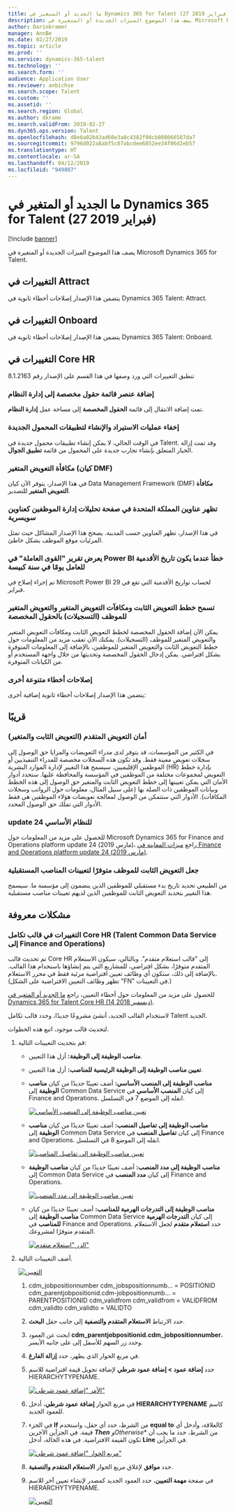 ```yaml
---
title: ما الجديد أو المتغير في Dynamics 365 for Talent (27 فبراير 2019)
description: يصف هذا الموضوع الميزات الجديدة أو المتغيرة في Microsoft Dynamics 365 for Talent.
author: Darinkramer
manager: AnnBe
ms.date: 02/27/2019
ms.topic: article
ms.prod: ''
ms.service: dynamics-365-talent
ms.technology: ''
ms.search.form: ''
audience: Application User
ms.reviewer: anbichse
ms.search.scope: Talent
ms.custom: ''
ms.assetid: ''
ms.search.region: Global
ms.author: dkrame
ms.search.validFrom: 2019-02-27
ms.dyn365.ops.version: Talent
ms.openlocfilehash: d8e6a02b43ad60e3a0c4382f98cb808066587da7
ms.sourcegitcommit: 9796d022a8abf5c07abcdee6852ee34f06d2eb57
ms.translationtype: HT
ms.contentlocale: ar-SA
ms.lasthandoff: 04/12/2019
ms.locfileid: "949887"
---
```

# <a name="whats-new-or-changed-in-dynamics-365-for-talent-february-27-2019"></a>ما الجديد أو المتغير في Dynamics 365 for Talent (27 فبراير 2019)

[!include [banner](includes/banner.md)]

يصف هذا الموضوع الميزات الجديدة أو المتغيرة في Microsoft Dynamics 365 for Talent.

## <a name="changes-in-attract"></a>التغييرات في Attract

يتضمن هذا الإصدار إصلاحات أخطاء ثانوية في Dynamics 365 Talent: Attract.

## <a name="changes-in-onboard"></a>التغييرات في Onboard

يتضمن هذا الإصدار إصلاحات أخطاء ثانوية في Dynamics 365 Talent: Onboard.

## <a name="changes-in-core-hr"></a>التغييرات في Core HR

تنطبق التغييرات التي ورد وصفها في هذا القسم على الإصدار رقم 8.1.2163

### <a name="add-a-custom-fields-menu-item-to-system-administration"></a>إضافة عنصر قائمة حقول مخصصة إلى إدارة النظام

تمت إضافة الانتقال إلى قائمة **الحقول المخصصة** إلى مساحة عمل **إدارة النظام**.

### <a name="hide-the-import-and-create-options-for-new-mobile-applications"></a>إخفاء عمليات الاستيراد والإنشاء لتطبيقات المحمول الجديدة

في الوقت الحالي، لا يمكن إنشاء تطبيقات محمول جديدة في Talent. وقد تمت إزالة الخيار المتعلق بإنشاء تجارب جديدة على المحمول من قائمة **تطبيق الجوال‬**.

### <a name="variable-compensation-award-dmf-entity"></a>مكافأة التعويض المتغير (كيان DMF)

في هذا الإصدار، يتوفر الآن كيان Data Management Framework (DMF) **مكافأة التعويض المتغير** للتصدير.

### <a name="uk-addresses-appear-in-the-personnel-management-analytics-page-as-swiss-addresses"></a>تظهر عناوين المملكة المتحدة في صفحة تحليلات إدارة الموظفين‬ كعناوين سويسرية

في هذا الإصدار، تظهر العناوين حسب المدينة. يصحح هذا الإصدار المشاكل حيث تمثل المرئيات موقع الموظف بشكل خاطئ.

### <a name="the-workforce-power-bi-report-shows-an-error-when-a-workers-seniority-date-is-on-leap-day"></a>يعرض تقرير "القوى العاملة‬" في Power BI خطأ عندما يكون تاريخ الأقدمية للعامل يومًا في سنة كبيسة

تم إجراء إصلاح في Microsoft Power BI لحساب تواريخ الأقدمية التي تقع في 29 فبراير.

### <a name="employee-fixed-compensation-employee-variable-awards-employee-variable-plans-enrollments-allow-for-custom-fields"></a>تسمح خطط التعويض الثابت ومكافآت التعويض المتغير والتعويض المتغير للموظف (التسجيلات) بالحقول المخصصة

يمكن الآن إضافة الحقول المخصصة لخطط التعويض الثابت ومكافآت التعويض المتغير والتعويض المتغير للموظف (التسجيلات). يمكنك الآن تعقب مزيد من المعلومات حول خطط التعويض الثابت والتعويض المتغير‬ للموظفين، بالإضافة إلى المعلومات المتوفرة بشكل افتراضي. يمكن إدخال الحقول المخصصة وتحديثها من خلال واجهة المستخدم أو من الكيانات المتوفرة.

### <a name="other-miscellaneous-bug-fixes"></a>إصلاحات أخطاء متنوعة أخرى

يتضمن هذا الإصدار إصلاحات أخطاء ثانوية إضافية أخرى:

## <a name="coming-soon"></a>قريبًا

### <a name="advanced-compensation-security-fixed-and-variable"></a>أمان التعويض المتقدم (التعويض الثابت والمتغير)

في الكثير من المؤسسات، قد يتوفر لدى مدراء التعويضات والمزايا حق الوصول إلى سجلات تعويض معينة فقط. وقد تكون هذه السجلات مخصصة للمدراء التنفيذيين أو الموظفين الإقليميين. سيسمح هذا التغيير لإدارة الموارد البشرية (HR) بإدارة خطط التعويض لمجموعات مختلفة من الموظفين في المؤسسة والمحافظة عليها. ستحدد أدوار الأمان التي يمكن تعيينها إلى خطط التعويض الثابت والمتغير حق الوصول إلى هذه الخطط وبيانات الموظفين ذات الصلة بها (على سبيل المثال، معلومات حول الرواتب وسجلات المكافآت). الأدوار التي ستتمكن من الوصول لمعالجة تعويضات هؤلاء الموظفين هي فقط الأدوار التي تملك حق الوصول المحدد.

### <a name="platform-update-24"></a>update 24 للنظام الأساسي

للحصول على مزيد من المعلومات حول Microsoft Dynamics 365 for Finance and Operations platform update 24 (مارس 2019)، راجع [ميزات المعاينة في Finance and Operations platform update 24 (مارس 2019)](https://docs.microsoft.com/dynamics365/unified-operations/fin-and-ops/get-started/whats-new-platform-update-24).

### <a name="make-employee-fixed-compensation-available-for-future-position-assignments"></a>جعل التعويض الثابت للموظف متوفرًا لتعيينات المناصب المستقبلية

من الطبيعي تحديد تاريخ بدء مستقبلي للموظفين الذين ينضمون إلى مؤسسة ما. سيسمح هذا التغيير بتحديد التعويض الثابت للموظفين الذين لديهم تعيينات مناصب مستقبلية.

## <a name="known-issues"></a>مشكلات معروفة​

### <a name="changes-to-the-core-hr-integration-template-talent-common-data-service-to-finance-and-operations"></a>التغييرات في قالب تكامل Core HR (Talent Common Data Service إلى Finance and Operations)
تم تحديث قالب Core HR إلى "قالب استعلام متقدم". وبالتالي، سيكون الاستعلام المتقدم متوفرًا، بشكل افتراضي، للمشاريع التي يتم إنشاؤها باستخدام هذا القالب. بالإضافة إلى ذلك، ستكون أي وظائف تعيين افتراضية مرئية فقط في محرر الاستعلام. (تظهر وظائف التعيين الافتراضية على الشكل "FN" في التعيينات.)

للحصول على مزيد من المعلومات حول أخطاء التعيين، راجع [ما الجديد أو المتغير في Dynamics 365 for Talent Core HR (14 ديسمبر 2018)](https://docs.microsoft.com/dynamics365/unified-operations/talent/whats-new-talent-december-14).

لاستخدام القالب الجديد، أنشئ مشروعًا جديدًا، وحدد قالب تكامل Talent الجديد.

لتحديث قالب موجود، اتبع هذه الخطوات.

1. قم بتحديث التعيينات التالية:

    - **مناصب الوظيفة إلى الوظيفة:** أزل هذا التعيين.
    - **تعيين مناصب الوظيفة إلى الوظيفة الرئيسية للمناصب:** أزل هذا التعيين.
    - **مناصب الوظيفة إلى المنصب الأساسي:** أضف تعيينًا جديدًا من كيان **مناصب الوظيفة** إلى Common Data Service إلى كيان **المنصب الأساسي** في Finance and Operations. انقله إلى الموضع 7 في التسلسل.

        [![تعيين مناصب الوظيفة إلى المنصب الأساسي](./media/CDS-Mapping1.png)](./media/CDS-Mapping1.png)

    - **مناصب الوظيفة إلى تفاصيل المنصب:** أضف تعيينًا جديدًا من كيان **مناصب الوظيفة** إلى Common Data Service إلى كيان **تفاصيل المنصب** في Finance and Operations. انقله إلى الموضع 8 في التسلسل.

        [![تعيين مناصب الوظيفة إلى تفاصيل المناصب](./media/CDS-Mapping2.png)](./media/CDS-Mapping2.png)

    - **مناصب الوظيفة إلى مدد المنصب‬:** أضف تعيينًا جديدًا من كيان **مناصب الوظيفة** إلى Common Data Service إلى كيان **مدد المنصب‬** في Finance and Operations.

        [![تعيين مناصب الوظيفة إلى مدد المنصب‬](./media/CDS-Mapping3.png)](./media/CDS-Mapping3.png)

    - **مناصب الوظيفة إلى التدرجات الهرمية للمناصب‬‬:** أضف تعيينًا جديدًا من كيان **مناصب الوظيفة** إلى Common Data Service إلى كيان **التدرجات الهرمية للمناصب‬‬** في Finance and Operations. حدد **استعلام متقدم** لجعل الاستعلام المتقدم متوفرًا لمشروعك.

       [![الزر "استعلام متقدم"](./media/CDS-Advanced-Query.png)](./media/CDS-Advanced-Query.png)

2. أضف التعيينات التالية.
    
    [![التعيين](./media/CDS-Mapping4.png)](./media/CDS-Mapping4.png)

    1. cdm_jobpositionnumber cdm_jobspositionnumb... = POSITIONID cdm_parentjobpositionid.cdm-jobpositionnumb... = PARENTPOSITIONID cdm_validfrom cdm_validfrom = VALIDFROM cdm_validto cdm_validto = VALIDTO
       
    2. حدد الارتباط **الاستعلام المتقدم والتصفية** إلى جانب حقل **البحث**.  

    3. ابحث عن العمود **cdm_parentjobpositionid.cdm_jobpositionnumber**، وحدد زر السهم للأسفل إلى على جانبه الأيسر.

    4. في مربع الحوار الذي يظهر، حدد **إزالة الفارغ**.

    5. حدد **إضافة عمود \> إضافة عمود شرطي** لإضافة تحويل قيمة افتراضية للاسم HIERARCHYTYPENAME.

        [![الأمر "إضافة عمود شرطي"](./media/Add-column.png)](./media/Add-column.png)

    6. في مربع الحوار **إضافة عمود شرطي**، أدخل **HIERARCHYTYPENAME** كاسم للعمود الجديد.
    7. في الجزء **If** من الشرط، حدد أي حقل، واستخدم **equal to** كالعلاقة، وأدخل أي قيمة. في الجزأين الآخرين ***Then‎** و**Otherwise** من الشرط، حدد ما يجب أن تكون القيمة الافتراضية. في هذه الحالة، أدخل **Line** في الجزأين.

        [![مربع الحوار "إضافة عمود شرطي"](./media/Add-conditional-column.png)](./media/Add-conditional-column.png)

    8. حدد **موافق** لإغلاق مربع الحوار **الاستعلام المتقدم والتصفية**.
    9. في صفحة **مهمة التعيين**، حدد العمود الجديد كمصدر لإنشاء تعيين آخر للاسم HIERARCHYTYPENAME.

        [![التعيين](./media/CDS-Mapping5.png)](./media/CDS-Mapping5.png)
